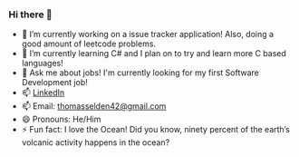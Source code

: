 ### Hi there 👋

- 🔭 I’m currently working on a issue tracker application! Also, doing a good amount of leetcode problems.
- 🌱 I’m currently learning C# and I plan on to try and learn more C based languages!
- 💬 Ask me about jobs! I'm currently looking for my first Software Development job!
- 📫 [LinkedIn](https://www.linkedin.com/in/thomas-selden-391027219/) 
- 📫 Email: thomasselden42@gmail.com
- 😄 Pronouns: He/Him
- ⚡ Fun fact: I love the Ocean! Did you know, ninety percent of the earth’s volcanic activity happens in the ocean?

<!--
**tomselden/tomselden** is a ✨ _special_ ✨ repository because its `README.md` (this file) appears on your GitHub profile.

Here are some ideas to get you started:

- 🔭 I’m currently working on ...
- 🌱 I’m currently learning ...
- 👯 I’m looking to collaborate on ...
- 🤔 I’m looking for help with ...
- 💬 Ask me about ...
- 📫 How to reach me: ...
- 😄 Pronouns: ...
- ⚡ Fun fact: ...
-->
